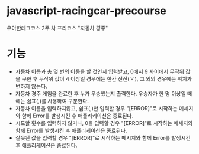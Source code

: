 # javascript-racingcar-precourse

우아한테크코스 2주 차 프리코스 "자동차 경주"

# 기능
-  자동차 이름과 총 몇 번의 이동을 할 것인지 입력받고, 0에서 9 사이에서 무작위 값을 구한 후 무작위 값이 4 이상일 경우에는 한칸 전진('-'), 그 외의 경우에는 위치가 변하지 않는다.
-  자동차 경주 게임을 완료한 후 누가 우승했는지 출력한다. 우승자가 한 명 이상일 때에는 쉼표(,)를 사용하여 구분한다.
-  자동차 이름을 입력하지않고, 쉼표(,)만 입력할 경우 "[ERROR]"로 시작하는 메세지와 함께 Error를 발생시킨 후 애플리케이션은 종료된다.
-  시도할 횟수를 입력하지 않거나, 0을 입력할 경우 "[ERROR]"로 시작하는 메세지와 함께 Error를 발생시킨 후 애플리케이션은 종료된다.
-  잘못된 값을 입력할 경우 "[ERROR]"로 시작하는 메시지와 함께 Error를 발생시킨 후 애플리케이션은 종료된다.